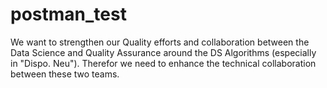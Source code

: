 # postman_test
We want to strengthen our Quality efforts and collaboration between the Data Science and Quality Assurance around the DS Algorithms (especially in "Dispo. Neu"). Therefor we need to enhance the technical collaboration between these two teams. 
